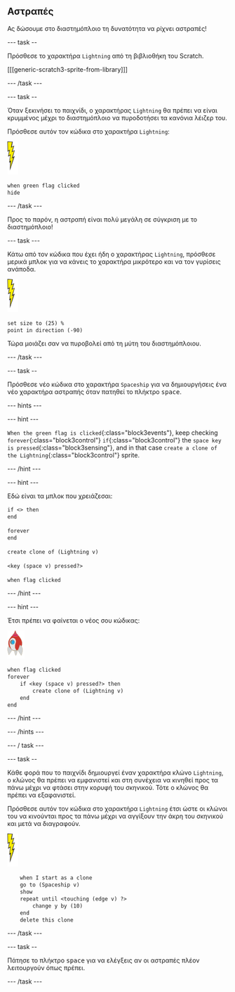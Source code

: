 ## Αστραπές

Ας δώσουμε στο διαστημόπλοιο τη δυνατότητα να ρίχνει αστραπές!

\--- task --

Πρόσθεσε το χαρακτήρα `Lightning` από τη βιβλιοθήκη του Scratch.

[[[generic-scratch3-sprite-from-library]]]

\--- /task \---

\--- task --

Όταν ξεκινήσει το παιχνίδι, ο χαρακτήρας `Lightning` θα πρέπει να είναι κρυμμένος μέχρι το διαστημόπλοιο να πυροδοτήσει τα κανόνια λέιζερ του.

Πρόσθεσε αυτόν τον κώδικα στο χαρακτήρα `Lightning`:

![χαρακτήρας αστραπής](images/lightning-sprite.png)

```blocks3
when green flag clicked
hide
```

\--- /task \---

Προς το παρόν, η αστραπή είναι πολύ μεγάλη σε σύγκριση με το διαστημόπλοιο!

\--- task \---

Κάτω από τον κώδικα που έχει ήδη ο χαρακτήρας `Lightning`, πρόσθεσε μερικά μπλοκ για να κάνεις το χαρακτήρα μικρότερο και να τον γυρίσεις ανάποδα.

![χαρακτήρας αστραπής](images/lightning-sprite.png)

```blocks3
set size to (25) %
point in direction (-90)
```

Τώρα μοιάζει σαν να πυροβολεί από τη μύτη του διαστημόπλοιου.

\--- /task \---

\--- task --

Πρόσθεσε νέο κώδικα στο χαρακτήρα `Spaceship` για να δημιουργήσεις ένα νέο χαρακτήρα αστραπής όταν πατηθεί το πλήκτρο <kbd>space</kbd>.

\--- hints \---

\--- hint \---

`When the green flag is clicked`{:class="block3events"}, keep checking `forever`{:class="block3control"} `if`{:class="block3control"} the `space key is pressed`{:class="block3sensing"}, and in that case `create a clone of the Lightning`{:class="block3control"} sprite.

\--- /hint \---

\--- hint \---

Εδώ είναι τα μπλοκ που χρειάζεσαι:

```blocks3
if <> then
end

forever
end

create clone of (Lightning v)

<key (space v) pressed?>

when flag clicked
```

\--- /hint \---

\--- hint \---

Έτσι πρέπει να φαίνεται ο νέος σου κώδικας:

![χαρακτήρας πύραυλου](images/rocket-sprite.png)

```blocks3
when flag clicked
forever
    if <key (space v) pressed?> then
        create clone of (Lightning v)
    end
end
```

\--- /hint \---

\--- /hints \---

\--- / task \---

\--- task --

Κάθε φορά που το παιχνίδι δημιουργεί έναν χαρακτήρα κλώνο `Lightning`, ο κλώνος θα πρέπει να εμφανιστεί και στη συνέχεια να κινηθεί προς τα πάνω μέχρι να φτάσει στην κορυφή του σκηνικού. Τότε ο κλώνος θα πρέπει να εξαφανιστεί.

Πρόσθεσε αυτόν τον κώδικα στο χαρακτήρα `Lightning` έτσι ώστε οι κλώνοι του να κινούνται προς τα πάνω μέχρι να αγγίξουν την άκρη του σκηνικού και μετά να διαγραφούν.

![χαρακτήρας αστραπής](images/lightning-sprite.png)

```blocks3
    when I start as a clone
    go to (Spaceship v)
    show
    repeat until <touching (edge v) ?>
        change y by (10)
    end
    delete this clone
```

\--- /task \---

\--- task --

Πάτησε το πλήκτρο <kbd>space</kbd> για να ελέγξεις αν οι αστραπές πλέον λειτουργούν όπως πρέπει.

\--- /task \---